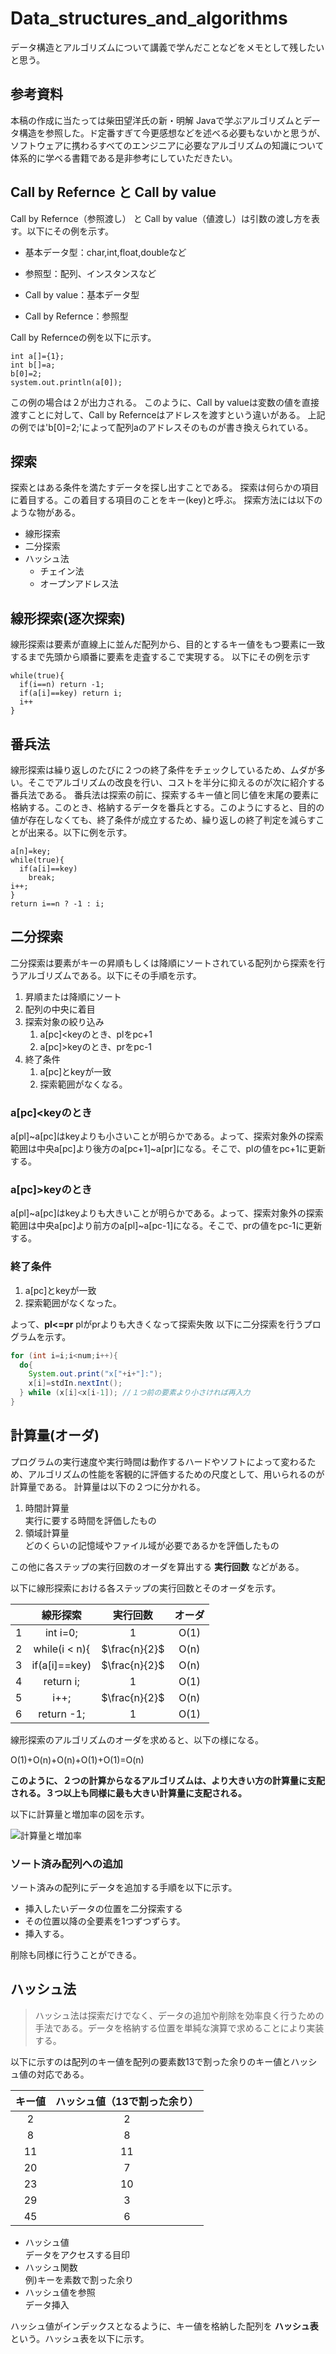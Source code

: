 # Data_structures_and_algorithms

データ構造とアルゴリズムについて講義で学んだことなどをメモとして残したいと思う。

## 参考資料

本稿の作成に当たっては柴田望洋氏の新・明解 Javaで学ぶアルゴリズムとデータ構造を参照した。ド定番すぎて今更感想などを述べる必要もないかと思うが、ソフトウェアに携わるすべてのエンジニアに必要なアルゴリズムの知識について体系的に学べる書籍である是非参考にしていただきたい。

## Call by Refernce と Call by value

Call by Refernce（参照渡し） と Call by value（値渡し）は引数の渡し方を表す。以下にその例を示す。
 - 基本データ型：char,int,float,doubleなど
 - 参照型：配列、インスタンスなど

 - Call by value：基本データ型
 - Call by Refernce：参照型

Call by Refernceの例を以下に示す。

    int a[]={1};
    int b[]=a;
    b[0]=2;
    system.out.println(a[0]);

この例の場合は２が出力される。
このように、Call by valueは変数の値を直接渡すことに対して、Call by Refernceはアドレスを渡すという違いがある。
上記の例では'b[0]=2;'によって配列aのアドレスそのものが書き換えられている。

## 探索

探索とはある条件を満たすデータを探し出すことである。
探索は何らかの項目に着目する。この着目する項目のことをキー(key)と呼ぶ。
探索方法には以下のような物がある。
 - 線形探索
 - 二分探索
 - ハッシュ法
   - チェイン法
   - オープンアドレス法

## 線形探索(逐次探索)

線形探索は要素が直線上に並んだ配列から、目的とするキー値をもつ要素に一致するまで先頭から順番に要素を走査するこで実現する。
以下にその例を示す

    while(true){
      if(i==n) return -1;
      if(a[i]==key) return i;
      i++
    }

## 番兵法

線形探索は繰り返しのたびに２つの終了条件をチェックしているため、ムダが多い。そこでアルゴリズムの改良を行い、コストを半分に抑えるのが次に紹介する番兵法である。
番兵法は探索の前に、探索するキー値と同じ値を末尾の要素に格納する。このとき、格納するデータを番兵とする。このようにすると、目的の値が存在しなくても、終了条件が成立するため、繰り返しの終了判定を減らすことが出来る。以下に例を示す。

    a[n]=key;
    while(true){
      if(a[i]==key)
        break;
    i++;
    }
    return i==n ? -1 : i;

## 二分探索

二分探索は要素がキーの昇順もしくは降順にソートされている配列から探索を行うアルゴリズムである。以下にその手順を示す。

 1. 昇順または降順にソート
 1. 配列の中央に着目
 1. 探索対象の絞り込み
    1.  a[pc]<keyのとき、plをpc+1
    2.  a[pc]>keyのとき、prをpc-1
 1. 終了条件
    1. a[pc]とkeyが一致
    2. 探索範囲がなくなる。

### a[pc]<keyのとき

a[pl]~a[pc]はkeyよりも小さいことが明らかである。よって、探索対象外の探索範囲は中央a[pc]より後方のa[pc+1]~a[pr]になる。そこで、plの値をpc+1に更新する。

### a[pc]>keyのとき

a[pl]~a[pc]はkeyよりも大きいことが明らかである。よって、探索対象外の探索範囲は中央a[pc]より前方のa[pl]~a[pc-1]になる。そこで、prの値をpc-1に更新する。

### 終了条件

1. a[pc]とkeyが一致
2. 探索範囲がなくなった。

よって、__pl<=pr__ plがprよりも大きくなって探索失敗
以下に二分探索を行うプログラムを示す。

```Java
for (int i=i;i<num;i++){
  do{
    System.out.print("x["+i+"]:");
    x[i]=stdIn.nextInt();
  } while (x[i]<x[i-1]); //１つ前の要素より小さければ再入力
}
```

## 計算量(オーダ)

プログラムの実行速度や実行時間は動作するハードやソフトによって変わるため、アルゴリズムの性能を客観的に評価するための尺度として、用いられるのが計算量である。
計算量は以下の２つに分かれる。

1. 時間計算量  
   実行に要する時間を評価したもの
2. 領域計算量  
   どのくらいの記憶域やファイル域が必要であるかを評価したもの

この他に各ステップの実行回数のオーダを算出する __実行回数__ などがある。

以下に線形探索における各ステップの実行回数とそのオーダを示す。

||線形探索|実行回数|オーダ|
|:--:|:--:|:--:|:--:|
|1|int i=0;|1|O(1)|
|2|while(i < n){|$\frac{n}{2}$|O(n)|
|3| if(a[i]==key)|$\frac{n}{2}$|O(n)|
|4|   return i;|1|O(1)|
|5|   i++;|$\frac{n}{2}$|O(n)|
|6|return -1;|1|O(1)|

線形探索のアルゴリズムのオーダを求めると、以下の様になる。

O(1)+O(n)+O(n)+O(1)+O(1)=O(n)

__このように、２つの計算からなるアルゴリズムは、より大きい方の計算量に支配される。３つ以上も同様に最も大きい計算量に支配される。__

以下に計算量と増加率の図を示す。

![計算量と増加率](/img/geogebra-export.png) 

### ソート済み配列への追加

ソート済みの配列にデータを追加する手順を以下に示す。
  - 挿入したいデータの位置を二分探索する
  - その位置以降の全要素を1つずつずらす。
  - 挿入する。

削除も同様に行うことができる。

## ハッシュ法

> ハッシュ法は探索だけでなく、データの追加や削除を効率良く行うための手法である。データを格納する位置を単純な演算で求めることにより実装する。

以下に示すのは配列のキー値を配列の要素数13で割った余りのキー値とハッシュ値の対応である。

|キー値|ハッシュ値（13で割った余り）|
|:--:|:--:|
|2|2|
|8|8|
|11|11|
|20|7|
|23|10|
|29|3|
|45|6|

- ハッシュ値  
データをアクセスする目印
- ハッシュ関数  
例)キーを素数で割った余り
- ハッシュ値を参照  
データ挿入

ハッシュ値がインデックスとなるように、キー値を格納した配列を __ハッシュ表__ という。ハッシュ表を以下に示す。




